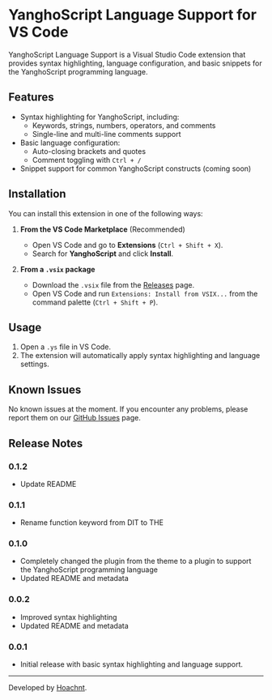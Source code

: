 # YanghoScript Language Support for VS Code

YanghoScript Language Support is a Visual Studio Code extension that provides syntax highlighting, language configuration, and basic snippets for the YanghoScript programming language.

## Features

-   Syntax highlighting for YanghoScript, including:
    -   Keywords, strings, numbers, operators, and comments
    -   Single-line and multi-line comments support
-   Basic language configuration:
    -   Auto-closing brackets and quotes
    -   Comment toggling with `Ctrl + /`
-   Snippet support for common YanghoScript constructs (coming soon)

## Installation

You can install this extension in one of the following ways:

1. **From the VS Code Marketplace** (Recommended)

    - Open VS Code and go to **Extensions** (`Ctrl + Shift + X`).
    - Search for **YanghoScript** and click **Install**.

2. **From a `.vsix` package**
    - Download the `.vsix` file from the [Releases](https://github.com/hoachnt/yanghoscript-vscode-extension/releases) page.
    - Open VS Code and run `Extensions: Install from VSIX...` from the command palette (`Ctrl + Shift + P`).

## Usage

1. Open a `.ys` file in VS Code.
2. The extension will automatically apply syntax highlighting and language settings.

## Known Issues

No known issues at the moment. If you encounter any problems, please report them on our [GitHub Issues](https://github.com/hoachnt/yanghoscript-vscode-extension/issues) page.

## Release Notes

### 0.1.2

-   Update README

### 0.1.1

-   Rename function keyword from DIT to THE

### 0.1.0

-   Completely changed the plugin from the theme to a plugin to support the YanghoScript programming language
-   Updated README and metadata

### 0.0.2

-   Improved syntax highlighting
-   Updated README and metadata

### 0.0.1

-   Initial release with basic syntax highlighting and language support.

---

Developed by [Hoachnt](https://github.com/hoachnt).
